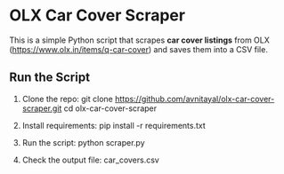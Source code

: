 # OLX Car Cover Scraper

This is a simple Python script that scrapes **car cover listings** from OLX (https://www.olx.in/items/q-car-cover) and saves them into a CSV file.

## Run the Script

1. Clone the repo: git clone https://github.com/avnitayal/olx-car-cover-scraper.git
cd olx-car-cover-scraper

   
2. Install requirements: pip install -r requirements.txt

3. Run the script:  python scraper.py

4. Check the output file: car_covers.csv

